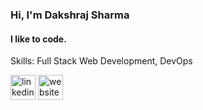 ### Hi, I'm Dakshraj Sharma
#### I like to code.

Skills: Full Stack Web Development, DevOps



[<img src='https://cdn.jsdelivr.net/npm/simple-icons@3.0.1/icons/linkedin.svg' alt='linkedin' height='40'>](https://www.linkedin.com/in/https://www.linkedin.com/in/sharmarajdaksh//)  [<img src='https://cdn.jsdelivr.net/npm/simple-icons@3.0.1/icons/icloud.svg' alt='website' height='40'>](https://sharmarajdaksh.github.io)  

